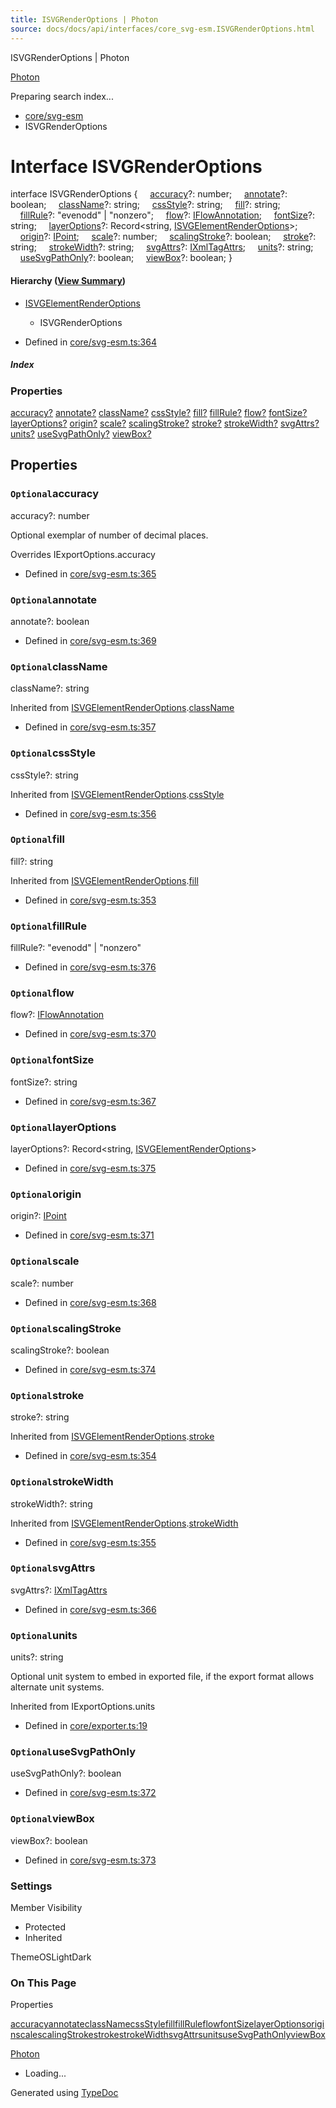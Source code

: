 ```yaml
---
title: ISVGRenderOptions | Photon
source: docs/docs/api/interfaces/core_svg-esm.ISVGRenderOptions.html
---
```


ISVGRenderOptions | Photon

[Photon](../index.md)




Preparing search index...

* [core/svg-esm](../modules/core_svg-esm.md)
* ISVGRenderOptions

# Interface ISVGRenderOptions

interface ISVGRenderOptions {
    [accuracy](#accuracy)?: number;
    [annotate](#annotate)?: boolean;
    [className](#classname)?: string;
    [cssStyle](#cssstyle)?: string;
    [fill](#fill)?: string;
    [fillRule](#fillrule)?: "evenodd" | "nonzero";
    [flow](#flow)?: [IFlowAnnotation](core_svg-esm.IFlowAnnotation.md);
    [fontSize](#fontsize)?: string;
    [layerOptions](#layeroptions)?: Record<string, [ISVGElementRenderOptions](core_svg-esm.ISVGElementRenderOptions.md)>;
    [origin](#origin)?: [IPoint](core_schema.IPoint.md);
    [scale](#scale)?: number;
    [scalingStroke](#scalingstroke)?: boolean;
    [stroke](#stroke)?: string;
    [strokeWidth](#strokewidth)?: string;
    [svgAttrs](#svgattrs)?: [IXmlTagAttrs](core_xml.IXmlTagAttrs.md);
    [units](#units)?: string;
    [useSvgPathOnly](#usesvgpathonly)?: boolean;
    [viewBox](#viewbox)?: boolean;
}

#### Hierarchy ([View Summary](../hierarchy.md#core/svg-esm.ISVGRenderOptions))

* [ISVGElementRenderOptions](core_svg-esm.ISVGElementRenderOptions.md)
  + ISVGRenderOptions

* Defined in [core/svg-esm.ts:364](https://github.com/mwhite454/photon/blob/main/packages/photon/src/core/svg-esm.ts#L364)

##### Index

### Properties

[accuracy?](#accuracy)
[annotate?](#annotate)
[className?](#classname)
[cssStyle?](#cssstyle)
[fill?](#fill)
[fillRule?](#fillrule)
[flow?](#flow)
[fontSize?](#fontsize)
[layerOptions?](#layeroptions)
[origin?](#origin)
[scale?](#scale)
[scalingStroke?](#scalingstroke)
[stroke?](#stroke)
[strokeWidth?](#strokewidth)
[svgAttrs?](#svgattrs)
[units?](#units)
[useSvgPathOnly?](#usesvgpathonly)
[viewBox?](#viewbox)

## Properties

### `Optional`accuracy

accuracy?: number

Optional exemplar of number of decimal places.

Overrides IExportOptions.accuracy

* Defined in [core/svg-esm.ts:365](https://github.com/mwhite454/photon/blob/main/packages/photon/src/core/svg-esm.ts#L365)

### `Optional`annotate

annotate?: boolean

* Defined in [core/svg-esm.ts:369](https://github.com/mwhite454/photon/blob/main/packages/photon/src/core/svg-esm.ts#L369)

### `Optional`className

className?: string

Inherited from [ISVGElementRenderOptions](core_svg-esm.ISVGElementRenderOptions.md).[className](core_svg-esm.ISVGElementRenderOptions.md#classname)

* Defined in [core/svg-esm.ts:357](https://github.com/mwhite454/photon/blob/main/packages/photon/src/core/svg-esm.ts#L357)

### `Optional`cssStyle

cssStyle?: string

Inherited from [ISVGElementRenderOptions](core_svg-esm.ISVGElementRenderOptions.md).[cssStyle](core_svg-esm.ISVGElementRenderOptions.md#cssstyle)

* Defined in [core/svg-esm.ts:356](https://github.com/mwhite454/photon/blob/main/packages/photon/src/core/svg-esm.ts#L356)

### `Optional`fill

fill?: string

Inherited from [ISVGElementRenderOptions](core_svg-esm.ISVGElementRenderOptions.md).[fill](core_svg-esm.ISVGElementRenderOptions.md#fill)

* Defined in [core/svg-esm.ts:353](https://github.com/mwhite454/photon/blob/main/packages/photon/src/core/svg-esm.ts#L353)

### `Optional`fillRule

fillRule?: "evenodd" | "nonzero"

* Defined in [core/svg-esm.ts:376](https://github.com/mwhite454/photon/blob/main/packages/photon/src/core/svg-esm.ts#L376)

### `Optional`flow

flow?: [IFlowAnnotation](core_svg-esm.IFlowAnnotation.md)

* Defined in [core/svg-esm.ts:370](https://github.com/mwhite454/photon/blob/main/packages/photon/src/core/svg-esm.ts#L370)

### `Optional`fontSize

fontSize?: string

* Defined in [core/svg-esm.ts:367](https://github.com/mwhite454/photon/blob/main/packages/photon/src/core/svg-esm.ts#L367)

### `Optional`layerOptions

layerOptions?: Record<string, [ISVGElementRenderOptions](core_svg-esm.ISVGElementRenderOptions.md)>

* Defined in [core/svg-esm.ts:375](https://github.com/mwhite454/photon/blob/main/packages/photon/src/core/svg-esm.ts#L375)

### `Optional`origin

origin?: [IPoint](core_schema.IPoint.md)

* Defined in [core/svg-esm.ts:371](https://github.com/mwhite454/photon/blob/main/packages/photon/src/core/svg-esm.ts#L371)

### `Optional`scale

scale?: number

* Defined in [core/svg-esm.ts:368](https://github.com/mwhite454/photon/blob/main/packages/photon/src/core/svg-esm.ts#L368)

### `Optional`scalingStroke

scalingStroke?: boolean

* Defined in [core/svg-esm.ts:374](https://github.com/mwhite454/photon/blob/main/packages/photon/src/core/svg-esm.ts#L374)

### `Optional`stroke

stroke?: string

Inherited from [ISVGElementRenderOptions](core_svg-esm.ISVGElementRenderOptions.md).[stroke](core_svg-esm.ISVGElementRenderOptions.md#stroke)

* Defined in [core/svg-esm.ts:354](https://github.com/mwhite454/photon/blob/main/packages/photon/src/core/svg-esm.ts#L354)

### `Optional`strokeWidth

strokeWidth?: string

Inherited from [ISVGElementRenderOptions](core_svg-esm.ISVGElementRenderOptions.md).[strokeWidth](core_svg-esm.ISVGElementRenderOptions.md#strokewidth)

* Defined in [core/svg-esm.ts:355](https://github.com/mwhite454/photon/blob/main/packages/photon/src/core/svg-esm.ts#L355)

### `Optional`svgAttrs

svgAttrs?: [IXmlTagAttrs](core_xml.IXmlTagAttrs.md)

* Defined in [core/svg-esm.ts:366](https://github.com/mwhite454/photon/blob/main/packages/photon/src/core/svg-esm.ts#L366)

### `Optional`units

units?: string

Optional unit system to embed in exported file, if the export format allows alternate unit systems.

Inherited from IExportOptions.units

* Defined in [core/exporter.ts:19](https://github.com/mwhite454/photon/blob/main/packages/photon/src/core/exporter.ts#L19)

### `Optional`useSvgPathOnly

useSvgPathOnly?: boolean

* Defined in [core/svg-esm.ts:372](https://github.com/mwhite454/photon/blob/main/packages/photon/src/core/svg-esm.ts#L372)

### `Optional`viewBox

viewBox?: boolean

* Defined in [core/svg-esm.ts:373](https://github.com/mwhite454/photon/blob/main/packages/photon/src/core/svg-esm.ts#L373)

### Settings

Member Visibility

* Protected
* Inherited

ThemeOSLightDark

### On This Page

Properties

[accuracy](#accuracy)[annotate](#annotate)[className](#classname)[cssStyle](#cssstyle)[fill](#fill)[fillRule](#fillrule)[flow](#flow)[fontSize](#fontsize)[layerOptions](#layeroptions)[origin](#origin)[scale](#scale)[scalingStroke](#scalingstroke)[stroke](#stroke)[strokeWidth](#strokewidth)[svgAttrs](#svgattrs)[units](#units)[useSvgPathOnly](#usesvgpathonly)[viewBox](#viewbox)

[Photon](../index.md)

* Loading...

Generated using [TypeDoc](https://typedoc.org/)
